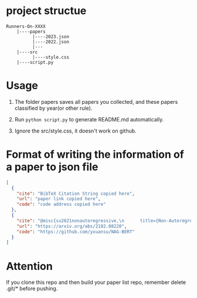 # project structue
```text
Runners-On-XXXX
    |----papers
          |----2023.json
          |----2022.json
          |···
    |----src
          |----style.css
    |----script.py  
```

# Usage
1. The folder papers saves all papers you collected, and these papers classified by year(or other rule).

2. Run ```python script.py``` to generate README.md automatically.

3. Ignore the src/style.css, it doesn't work on github.

# Format of writing the information of a paper to json file
```json
[
  {
    "cite": "BibTeX Citation String copied here",
    "url": "paper link copied here",
    "code": "code address copied here"
  },
  {
    "cite": "@misc{su2021nonautoregressive,\n      title={Non-Autoregressive Text Generation with Pre-trained Language Models}, \n      author={Yixuan Su and Deng Cai and Yan Wang and David Vandyke and Simon Baker and Piji Li and Nigel Collier},\n      year={2021},\n      eprint={2102.08220},\n      archivePrefix={arXiv},\n      primaryClass={cs.CL}\n}",
    "url": "https://arxiv.org/abs/2102.08220",
    "code": "https://github.com/yxuansu/NAG-BERT"
  }
]
```

# Attention
If you clone this repo and then build your paper list repo, remember delete .git/* before pushing.
